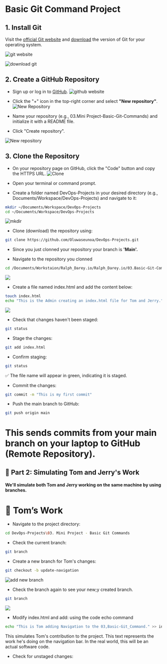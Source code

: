# Basic Git Command Project

## 1. Install Git

Visit the [official Git website](https://git-scm.com/) and [download](https://git-scm.com/downloads) the version of Git for your operating system.

![git website](./img/1.git-websit.png)

![download git](./img/2.downlod-git.png)

## 2. Create a GitHub Repository

- Sign up or log in to [GitHub](https://github.com/).
![github website](./img/3.github.png)

- Click the "+" icon in the top-right corner and select **"New repository"**.
![New Repository](./img/4.repository.png)

- Name your repository (e.g., 03.Mini Project-Basic-Git-Commands) and initialize it with a README file.

- Click "Create repository".

![New repository](./img/5.new-repo.png)

## 3. Clone the Repository

- On your repository page on GitHub, click the "Code" button and copy the HTTPS URL.
![Clone](./img/6.clone.png)

- Open your terminal or command prompt.

- Create a folder named DevOps-Projects in your desired directory (e.g., Documents/Workspace/DevOps-Projects) and navigate to it:
```bash
mkdir ~/Documents/Workspace/DevOps-Projects
cd ~/Documents/Workspace/DevOps-Projects
```
![mkdir](./img/7.mkdir.png)

- Clone (download) the repository using:

```bash
git clone https://github.com/Oluwaseunoa/DevOps-Projects.git
```
- Since you just clonned your repository your branch is **'Main'.**

- Navigate to the repository you clonned

```bash 
cd /Documents/Workstaion/Ralph_Darey.io/Ralph_Darey.io/03.Basic-Git-Command
```
![](./img/9.created-repo.png)

- Create a file named index.html and add the content below:

```bash
touch index.html
echo "This is the Admin creating an index.html file for Tom and Jerry." >> index.html
```
![](./img/10.touch-html.png)

- Check that changes haven't been staged:

```bash 
git status
```

- Stage the changes:

```bash
git add index.html
```

- Confirm staging:

```bash
git status
```

✅ The file name will appear in green, indicating it is staged.

- Commit the changes:
 ```bash
 git commit -m "This is my first commit"
 ```

 - Push the main branch to GitHub:
 ```bash
 git push origin main
 ```

 # This sends commits from your main branch on your laptop to GitHub (Remote Repository).

 ## 👥 Part 2: Simulating Tom and Jerry's Work

 #### We'll simulate both Tom and Jerry working on the same machine by using branches.

# 🧑 Tom’s Work

- Navigate to the project directory:

```bash
cd DevOps-Projects\03. Mini Project - Basic Git Commands
```
- Check the current branch:
```bash
git branch
```

- Create a new branch for Tom's changes:
```bash
git checkout -b update-navigation
```
![add new branch](./img/11.new-branch.png)

- Check the branch again to see your new;y created branch.
```bash
git branch
```
![](./img/12.update-branch.png)

- Modify index.html and add:
using the code echo command

```bash
echo "This is Tom adding Navigation to the 03,Basic-Git_Command." >> index.html
```

This simulates Tom's contribution to the project. This text represents the work he's doing on the navigation bar. In the real world, this will be an actual software code.

- Check for unstaged changes:
